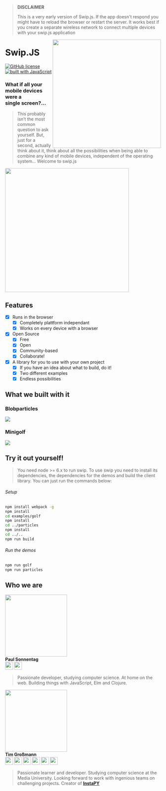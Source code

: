 > **DISCLAIMER**
> 
> This is a very early version of Swip.js. If the app doesn't respond you might have to reload the browser or restart the server.
> It works best if you create a separate wireless network to connect multiple devices with your swip.js application 

<img src='assets/logo.png' width="350" align="right">

# **Swip.JS**

[![GitHub license](https://img.shields.io/github/license/mashape/apistatus.svg)](https://github.com/timgrossmann/InstaPy/blob/master/LICENSE)
[![built with JavaScript](https://img.shields.io/badge/built%20with-JavaScript-yellow.svg)](https://www.javascript.com)

### What if all your mobile devices were a single screen?…
> This probably isn’t the most common question to ask yourself. But, just for a second, actually think about it, think about all the possibilities when being able to combine any kind of mobile devices, independent of the operating system… Welcome to swip.js

<img src='assets/explanation.jpg' width="400">

## Features
- [x] Runs in the browser
    - [x] Completely plattform independant
    - [x] Works on every device with a browser
- [x] Open Source
    - [x] Free
    - [x] Open 
    - [x] Community-based
    - [x] Collaborate!
- [x] A library for you to use with your own project
    - [x] If you have an idea about what to build, do it!
    - [x] Two different examples
    - [x] Endless possibilities

## What we built with it
### Blobparticles
<a href="https://www.youtube.com/watch?v=qXOwT0ieOgw" target="_blank"><img src="./assets/blob_prev.jpg"/></a>

### Minigolf
<a href="https://www.youtube.com/watch?v=ZE0gxa-p8HY" target="_blank"><img src="./assets/golf_prev.jpg"/></a>

## Try it out yourself!

> You need node >= 6.x to run swip. To use swip you need to install its dependencies, the dependencies for the demos and build the client library. You can just run the commands below:

###### Setup
```bash
npm install webpack -g
npm install
cd examples/golf
npm install
cd ../particles
npm install
cd ../..
npm run build
```

###### Run the demos
```bash
npm run golf
npm run particles
```

## Who we are
[<img src="https://avatars1.githubusercontent.com/u/650540?v=3&s=400" width="200">](http://github.com/paulsonnentag)   
**Paul Sonnentag**   
[<img src="http://www.iconsdb.com/icons/preview/black/twitter-xxl.png" width="25"/>](https://twitter.com/paulsonnentag)
[<img src="http://ncwebdiva.com/wp-content/uploads/2013/07/icon_28803.png" width="25"/>](http://paulsonnentag.com)

> Passionate developer, studying computer science. At home on the web. Building things with JavaScript, Elm and Clojure.   


[<img src="https://avatars2.githubusercontent.com/u/16529337?v=3&u=6819d2f1d1626e1e23094977c3b1188b39863aed&s=400" width="200">](http://github.com/timgrossmann)   
**Tim Großmann**   
[<img src="http://www.iconsdb.com/icons/preview/black/twitter-xxl.png" width="25"/>](https://twitter.com/timigrossmann)
[<img src="https://cdn4.iconfinder.com/data/icons/picons-social/57/53-medium-3-512.png" width="25"/>](https://medium.com/@TimGrossmann)
[<img src="https://cdn4.iconfinder.com/data/icons/devine_icons/Black/PNG/Appliaction%20and%20Programs/Mail%20-2.png" width="25"/>](mailto:contact.timgrossmann@gmail.com)
[<img src="http://png-1.findicons.com/files/icons/2779/simple_icons/4096/facebook_4096_black.png" width="25"/>](https://www.facebook.com/profile.php?id=100000656212416)
[<img src="https://cdn3.iconfinder.com/data/icons/picons-social/57/38-instagram-512.png" width="25"/>](https://www.instagram.com/grossertim/)
[<img src="https://cdn0.iconfinder.com/data/icons/octicons/1024/mark-github-512.png" width="25"/>](https://github.com/timgrossmann)

> Passionate learner and developer. Studying computer science at the Media University. Looking forward to work with ingenious teams on challenging projects. Creator of [**InstaPY**](https://github.com/timgrossmann/InstaPy)
